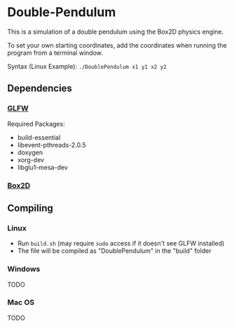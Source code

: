 # Double-Pendulum
This is a simulation of a double pendulum using the Box2D physics engine.

To set your own starting coordinates, add the coordinates when running the program from a terminal window.

Syntax (Linux Example): `./DoublePendulum x1 y1 x2 y2`

## Dependencies

### [GLFW](https://www.glfw.org/)
Required Packages:
* build-essential
* libevent-pthreads-2.0.5
* doxygen
* xorg-dev
* libglu1-mesa-dev

### [Box2D](https://github.com/erincatto/box2d)

## Compiling

### Linux
* Run `build.sh` (may require `sudo` access if it doesn't see GLFW installed)
* The file will be compiled as "DoublePendulum" in the "build" folder

### Windows
TODO

### Mac OS
TODO
